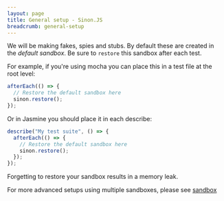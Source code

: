 ```yaml
---
layout: page
title: General setup - Sinon.JS
breadcrumb: general-setup
---
```


We will be making fakes, spies and stubs. By default these are created in the _default sandbox_.
Be sure to `restore` this sandbox after each test.

For example, if you're using mocha you can place this in a test file at the root level:

```js
afterEach(() => {
  // Restore the default sandbox here
  sinon.restore();
});
```

Or in Jasmine you should place it in each describe:

```js
describe("My test suite", () => {
  afterEach(() => {
    // Restore the default sandbox here
    sinon.restore();
  });
});
```

Forgetting to restore your sandbox results in a memory leak.

For more advanced setups using multiple sandboxes, please see [sandbox](../sandbox)
